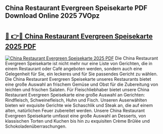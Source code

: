 ## China Restaurant Evergreen Speisekarte PDF Download Online 2025 7VOpz

# <h2><a href="http://gcdtckg.nevu.top/?p=China+Restaurant+Evergreen+Speisekarte">🔗 👉🔴 China Restaurant Evergreen Speisekarte 2025 PDF</a></h2>

[![China Restaurant Evergreen Speisekarte 2025 PDF](https://i.imgur.com/dBaPXMq.png)](http://gcdtckg.nevu.top/?p=China+Restaurant+Evergreen+Speisekarte)
Die China Restaurant Evergreen Speisekarte ist nicht mehr nur eine Liste von Gerichten, die in einem Restaurant oder Café angeboten werden, sondern auch eine Gelegenheit für Sie, ein leckeres und für Sie passendes Gericht zu wählen. Die China Restaurant Evergreen Speisekarte unseres Restaurants bietet eine große Auswahl an frischem Gemüse und Obst für die Zubereitung von leichten und frischen Salaten. Für Fleischliebhaber bietet unsere China Restaurant Evergreen Speisekarte eine große Auswahl an Gerichten: Rindfleisch, Schweinefleisch, Huhn und Fisch. Unseren Auserwählten bieten wir exquisite Gerichte wie Schaschlik und Steak an, die auf einem alten, natürlichen Feuer zubereitet werden. Unsere China Restaurant Evergreen Speisekarte umfasst eine große Auswahl an Desserts, von klassischen Torten und Kuchen bis hin zu exquisiten Crème Brûlée und Schokoladenüberraschungen.
